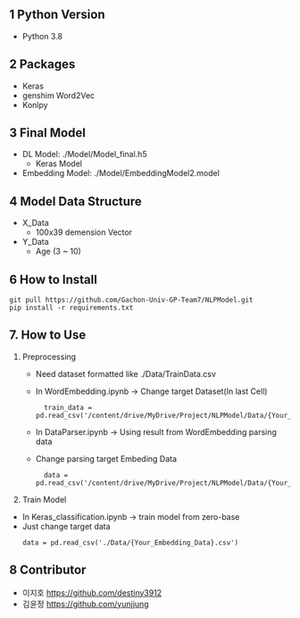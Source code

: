 ## 1 Python Version
  - Python 3.8 
## 2 Packages
  - Keras
  - genshim Word2Vec
  - Konlpy
## 3 Final Model
  - DL Model: ./Model/Model_final.h5
    - Keras Model
  - Embedding Model: ./Model/EmbeddingModel2.model

## 4 Model Data Structure
  - X_Data
    - 100x39 demension Vector
  - Y_Data
    - Age (3 ~ 10)

## 6 How to Install
  ``` 
  git pull https://github.com/Gachon-Univ-GP-Team7/NLPModel.git
  pip install -r requirements.txt
  ```
## 7. How to Use

   1. Preprocessing 
      - Need dataset formatted like ./Data/TrainData.csv
      - In WordEmbedding.ipynb -> Change target Dataset(In last Cell)
      
          ```
            train_data = pd.read_csv('/content/drive/MyDrive/Project/NLPModel/Data/{Your_Dataset}.csv')
          ```
      - In DataParser.ipynb -> Using result from WordEmbedding parsing data
       - Change parsing target Embeding Data
          ```
            data = pd.read_csv('/content/drive/MyDrive/Project/NLPModel/Data/{Your_Embedding_Data}.csv'')
          ```
   2. Train Model
   - In Keras_classification.ipynb -> train model from zero-base
   - Just change target data
      ```
      data = pd.read_csv('./Data/{Your_Embedding_Data}.csv')
      ```

## 8 Contributor
  - 이지호
    https://github.com/destiny3912
  - 김윤정
    https://github.com/yunjjung
